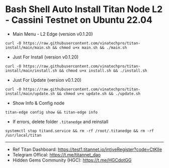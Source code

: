 # Bash Shell Auto Install Titan Node L2 - Cassini Testnet on Ubuntu 22.04

- Main Menu - L2 Edge (version v0.1.20)
```
curl -O https://raw.githubusercontent.com/vinatechpro/titan-install/main/main.sh && chmod u+x main.sh && ./main.sh
```

- Just For Install (version v0.1.20)
```
curl -O https://raw.githubusercontent.com/vinatechpro/titan-install/main/install.sh && chmod u+x install.sh && ./install.sh
```
- Just For Update (version v0.1.20)
```
curl -O https://raw.githubusercontent.com/vinatechpro/titan-install/main/update.sh && chmod u+x update.sh && ./update.sh
```
- Show Info & Config node
```
titan-edge config show && titan-edge info
```
- If errors, delete folder `.titanedge` and reinstall
```
systemctl stop titand.service && rm -rf /root/.titanedge && rm -rf /usr/local/titan
```
------------
- Ref Titan Dashboard: https://test1.titannet.io/intiveRegister?code=CtKlIe
- Telegram Offical: https://t.me/titannet_dao
- Hidden Gems Community (HGC): https://t.me/HGCdotGG
